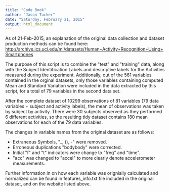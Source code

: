 ```yaml
---
title: "Code Book"
author: "Jason Tucker"
date: "Saturday, February 21, 2015"
output: html_document
---
```

As of 21-Feb-2015, an explanation of the original data collection and dataset production methods can be found here: http://archive.ics.uci.edu/ml/datasets/Human+Activity+Recognition+Using+Smartphones

The purpose of this script is to combine the "test" and "training" data, along with the Subject Identification Labels and descriptive labels for the Activities measured during the experiment. Additionally, out of the 561 variables contained in the orginal datasets, only those variables containing computed Mean and Standard Variation were included in the data extracted by this script, for a total of 79 variables in the second data set. 

After the complete dataset of 10299 observations of 81 variables (79 data variables + subject and activity labels), the mean of observations was taken by subject by activity. There were 30 subjects observed as they performed 6 different activities, so the resulting tidy dataset contains 180 mean observations for each of the 79 data variables.

The changes in variable names from the original dataset are as follows:

* Extraneous Symbols, "_, (), -" were removed. 
* Erroneous duplications "bodybody" were corrected. 
* Initial "f" and "t" indicators were change to "freq" and "time". 
* "acc" was changed to "accel" to more clearly denote accelerometer measurements.

Further information in on how each variable was orignially calculated and normalized can be found in features_info.txt file included in the original dataset, and on the website listed above. 